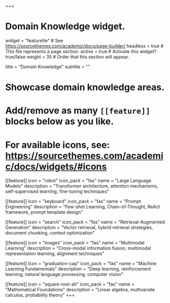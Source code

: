 +++
# Domain Knowledge widget.
widget = "featurette"  # See https://sourcethemes.com/academic/docs/page-builder/
headless = true  # This file represents a page section.
active = true  # Activate this widget? true/false
weight = 35  # Order that this section will appear.

title = "Domain Knowledge"
subtitle = ""

# Showcase domain knowledge areas.
# 
# Add/remove as many `[[feature]]` blocks below as you like.
# 
# For available icons, see: https://sourcethemes.com/academic/docs/widgets/#icons

[[feature]]
  icon = "robot"
  icon_pack = "fas"
  name = "Large Language Models"
  description = "Transformer architecture, attention mechanisms, self-supervised learning, fine-tuning techniques"
  
[[feature]]
  icon = "keyboard"
  icon_pack = "fas"
  name = "Prompt Engineering"
  description = "Few-shot Learning, Chain-of-Thought, ReAct framework, prompt template design"
  
[[feature]]
  icon = "search"
  icon_pack = "fas"
  name = "Retrieval-Augmented Generation"
  description = "Vector retrieval, hybrid retrieval strategies, document chunking, context optimization"

[[feature]]
  icon = "images"
  icon_pack = "fas"
  name = "Multimodal Learning"
  description = "Cross-modal information fusion, multimodal representation learning, alignment techniques"

[[feature]]
  icon = "graduation-cap"
  icon_pack = "fas"
  name = "Machine Learning Fundamentals"
  description = "Deep learning, reinforcement learning, natural language processing, computer vision"

[[feature]]
  icon = "square-root-alt"
  icon_pack = "fas"
  name = "Mathematical Foundations"
  description = "Linear algebra, multivariate calculus, probability theory"
+++